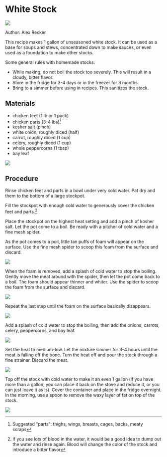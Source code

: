 # White Stock

![](../images/white-stock.jpg)

Author: Alex Recker

This recipe makes 1 gallon of unseasoned white stock.  It can be used as a base for soups and stews, concentrated down to make sauces, or even used as a foundation to make other stocks.

Some general rules with homemade stocks:

- While making, do not boil the stock too severely.  This will result in a cloudy, bitter flavor.
- Store in the fridge for 3-4 days or in the freezer for 3 months.
- Bring to a simmer before using in recipes.  This sanitizes the stock.

## Materials

- chicken feet (1 lb or 1 pack)
- chicken parts (3-4 lbs)[^1]
- kosher salt (pinch)
- white onion, roughly diced (half)
- carrot, roughly diced (1 cup)
- celery, roughly diced (1 cup)
- whole peppercorns (1 tbsp)
- bay leaf

[^1]: Suggested "parts": thighs, wings, breasts, cages, backs, meaty scraps

![](../images/white-stock-materials.jpg)

## Procedure

Rinse chicken feet and parts in a bowl under very cold water.  Pat dry and them to the bottom of a large stockpot.

Fill the stockpot with enough cold water to generously cover the chicken feet and parts.[^2]

Place the stockpot on the highest heat setting and add a pinch of kosher salt.  Let the pot come to a boil.  Be ready with a pitcher of cold water and a fine mesh spider.

As the pot comes to a poil, little tan puffs of foam will appear on the surface.  Use the fine mesh spider to scoop this foam from the surface and discard.

![](../images/white-stock-foam-1.jpg)

When the foam is removed, add a splash of cold water to stop the boiling.  Gently move the meat around with the spider, then let the pot come back to a boil.  The foam should appear thinner and whiter.  Use the spider to scoop the foam from the surface and discard.

![](../images/white-stock-foam-2.jpg)

Repeat the last step until the foam on the surface basically disappears.

![](../images/white-stock-foam-3.jpg)

Add a splash of cold water to stop the boiling, then add the onions, carrots, celery, peppercorns, and bay leaf.

![](../images/white-stock-veggies.jpg)

Set the heat to medium-low.  Let the mixture simmer for 3-4 hours until the meat is falling off the bone.  Turn the heat off and pour the stock through a fine strainer.  Discard the meat.

![](../images/white-stock-strain.jpg)

Top off the stock with cold water to make it an even 1 gallon (if you have more than a gallon, you can place it back on the stove and reduce it, or you can just leave it as is).  Cover the container and place in the fridge overnight.  In the morning, use a spoon to remove the waxy layer of fat on top of the stock.

![](../images/white-stock-fat.jpg)

[^2]: If you see lots of blood in the water, it would be a good idea to dump out the water and rinse again.  Blood will change the color of the stock and introduce a bitter flavor
